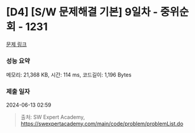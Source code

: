 # [D4] [S/W 문제해결 기본] 9일차 - 중위순회 - 1231 

[문제 링크](https://swexpertacademy.com/main/code/problem/problemDetail.do?contestProbId=AV140YnqAIECFAYD) 

### 성능 요약

메모리: 21,368 KB, 시간: 114 ms, 코드길이: 1,196 Bytes

### 제출 일자

2024-06-13 02:59



> 출처: SW Expert Academy, https://swexpertacademy.com/main/code/problem/problemList.do